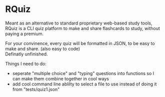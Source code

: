 # RQuiz
Meant as an alternative to standard proprietary web-based study tools, RQuiz
is a CLI quiz platform to make and share flashcards to study, without paying a premium.   

For your convinence, every quiz will be formatted in JSON, to be easy to make and share. (also easy to code)   
Definatly unfinished.


Things I need to do:
* seperate "multiple choice" and "typing" questions into functions 
so I can make them combine together in cool ways
* add cool command line ablilty to select a file to use instead of doing it from "tests/quiz1.json"
